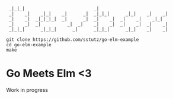 
     _|_|_|                          _|
     _|    _|    _|_|    _|      _|  _|_|_|      _|_|    _|    _|
     _|    _|  _|_|_|_|  _|      _|  _|    _|  _|    _|    _|_|
     _|    _|  _|          _|  _|    _|    _|  _|    _|  _|    _|
     _|_|_|      _|_|_|      _|      _|_|_|      _|_|    _|    _|

    git clone https://github.com/sstutz/go-elm-example
    cd go-elm-example
    make

# Go Meets Elm <3

Work in progress

